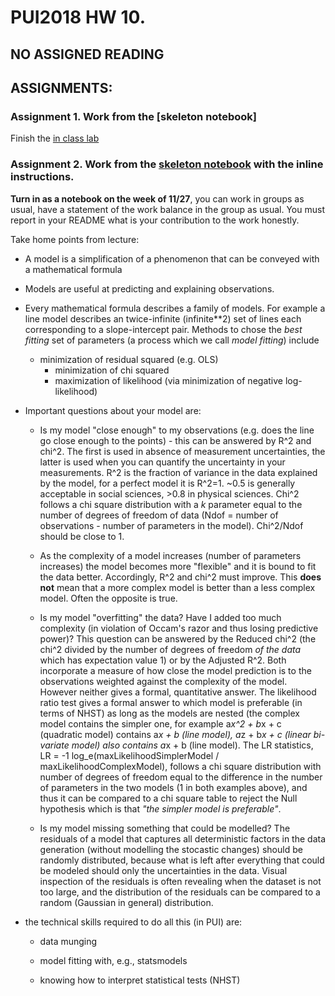 # PUI2018 HW 10.

## NO ASSIGNED READING

## ASSIGNMENTS:

### Assignment 1. Work from the [skeleton notebook]
Finish the [in class lab](https://github.com/fedhere/PUI2018_fb55/blob/master/HW10_fb55/LRtest_lab.ipynb) 
### Assignment 2. Work from the [skeleton notebook](https://github.com/fedhere/PUI2018_fb55/blob/master/HW10_fb55/building_nrg_instructions.ipynb) with the inline instructions.

**Turn in as a notebook on the week of 11/27**, you can work in groups as usual, have a statement of the work balance in the group as usual. You must report in your README what is your contribution to the work honestly.


Take home points from lecture:

- A model is a simplification of a phenomenon that can be conveyed with a mathematical formula

- Models are useful at predicting and explaining observations.

- Every mathematical formula describes a family of models. For example a line model describes an twice-infinite (infinite**2) set of lines each corresponding to a slope-intercept pair. Methods to chose the _best fitting_ set of parameters (a process which we call _model fitting_) include
  	- minimization of residual squared (e.g. OLS)
	  - minimization of chi squared
	  - maximization of likelihood (via minimization of negative log-likelihood)
	

- Important questions about your model are:

 	- Is my model "close enough" to my observations (e.g. does the line go close enough to the points) - this can be answered by R^2 and chi^2. The first is used in absence of measurement uncertainties, the latter is used when you can quantify the uncertainty in your measurements. R^2 is the fraction of variance in the data explained by the model, for a perfect model it is R^2=1. ~0.5 is generally acceptable in social sciences, >0.8 in physical sciences. Chi^2 follows a chi square distribution with a _k_ parameter equal to the number of degrees of freedom of data (Ndof = number of observations - number of parameters in the model). Chi^2/Ndof should be close to 1.

 	- As the complexity of a model increases (number of parameters increases) the model becomes more "flexible" and it is bound to fit the data better. Accordingly, R^2 and chi^2 must improve. This **does not** mean that a more complex model is better than a less complex model. Often the opposite is true.
 
 	- Is my model "overfitting" the data? Have I added too much complexity (in violation of Occam's razor and thus losing predictive power)? This question can be answered by the Reduced chi^2 (the chi^2 divided by the number of degrees of freedom _of the data_ which has expectation value 1) or by the Adjusted R^2. Both incorporate a measure of how close the model prediction is to the observations weighted against the complexity of the model. However neither gives a formal, quantitative answer.
The likelihood ratio test gives a formal answer to which model is preferable (in terms of NHST) as long as the models are nested (the complex model contains the simpler one, for example a*x^2 + b*x + c (quadratic model) contains a*x + b (line model), a*z + b*x + c  (linear bi-variate model) also contains a*x + b (line model). The LR statistics, LR = -1 log_e(maxLikelihoodSimplerModel / maxLikelihoodComplexModel), follows a chi square distribution with number of degrees of freedom equal to the difference in the number of parameters in the two models (1 in both examples above), and thus it can be compared to a chi square table to reject the Null hypothesis which is that _"the simpler model is preferable"_.

 	- Is my model missing something that could be modelled? The residuals of a model that captures all deterministic factors in the data generation (without modelling the stocastic changes) should be randomly distributed, because what is left after everything that could be modeled should only the uncertainties in the data. Visual inspection of the residuals is often revealing when the dataset is not too large, and the distribution of the residuals can be compared to a random (Gaussian in general) distribution.

- the technical skills required to do all this (in PUI) are: 

	- data munging
	
	- model fitting with, e.g., statsmodels
	
	- knowing how to interpret statistical tests (NHST)
